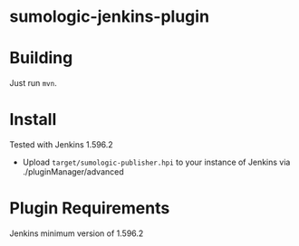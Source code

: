 # sumologic-jenkins-plugin

Building
========

Just run `mvn`.

Install
=======

Tested with Jenkins 1.596.2

* Upload `target/sumologic-publisher.hpi` to your instance of Jenkins via
./pluginManager/advanced

Plugin Requirements
===================

Jenkins minimum version of 1.596.2
